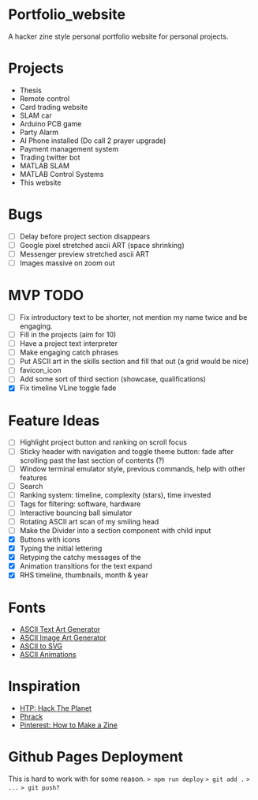 # Portfolio_website

A hacker zine style personal portfolio website for personal projects.

# Projects

- Thesis
- Remote control
- Card trading website
- SLAM car
- Arduino PCB game
- Party Alarm
- AI Phone installed (Do call 2 prayer upgrade)
- Payment management system
- Trading twitter bot
- MATLAB SLAM
- MATLAB Control Systems
- This website

# Bugs

- [ ] Delay before project section disappears
- [ ] Google pixel stretched ascii ART (space shrinking)
- [ ] Messenger preview stretched ascii ART
- [ ] Images massive on zoom out

# MVP TODO

- [ ] Fix introductory text to be shorter, not mention my name twice and be engaging.
- [ ] Fill in the projects (aim for 10)
- [ ] Have a project text interpreter
- [ ] Make engaging catch phrases
- [ ] Put ASCII art in the skills section and fill that out (a grid would be nice)
- [ ] favicon_icon
- [ ] Add some sort of third section (showcase, qualifications)
- [x] Fix timeline VLine toggle fade

# Feature Ideas

- [ ] Highlight project button and ranking on scroll focus
- [ ] Sticky header with navigation and toggle theme button: fade after scrolling past the last section of contents (?)
- [ ] Window terminal emulator style, previous commands, help with other features
- [ ] Search
- [ ] Ranking system: timeline, complexity (stars), time invested
- [ ] Tags for filtering: software, hardware
- [ ] Interactive bouncing ball simulator
- [ ] Rotating ASCII art scan of my smiling head
- [ ] Make the Divider into a section component with child input
- [x] Buttons with icons
- [x] Typing the initial lettering
- [x] Retyping the catchy messages of the
- [x] Animation transitions for the text expand
- [x] RHS timeline, thumbnails, month & year

# Fonts

- [ASCII Text Art Generator](https://patorjk.com/software/taag/#p=display&f=ANSI%20Shadow&t=LB)
- [ASCII Image Art Generator](https://www.asciiart.eu/image-to-ascii)
- [ASCII to SVG](https://ivanceras.github.io/svgbob-editor/)
- [ASCII Animations](https://ascii.co.uk/animated)

# Inspiration

- [HTP: Hack The Planet](https://www.exploit-db.com/papers/25306)
- [Phrack](http://www.phrack.org/)
- [Pinterest: How to Make a Zine](https://www.pinterest.com.au/pin/37576978132730528/)

# Github Pages Deployment

This is hard to work with for some reason.
`> npm run deploy`
`> git add .`
`> ...`
`> git push?`
